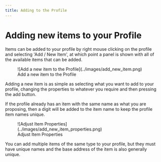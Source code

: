 ```yaml
---
title: Adding to the Profile
---
```


# Adding new items to your Profile

Items can be added to your profile by right mouse clicking on the profile and selecting 'Add / New Item', at which point a panel is shown with all of the available items that can be added.

<figure markdown>
![Add a new item to the Profile](../images/add_new_item.png)
<figcaption>Add a new item to the Profile</figcaption>
</figure>

Adding a new item is as simple as selecting what you want to add to your profile, changing the properties to whatever you require and then pressing the add button.  

If the profile already has an item with the same name as what you are proposing, then a digit will be added to the item name to keep the profile item names unique.

<figure markdown>
![Adjust Item Properties](../images/add_new_item_properties.png)
<figcaption>Adjust Item Properties</figcaption>
</figure>

You can add multiple items of the same type to your profile, but they must have unique names and the base address of the item is also generally unique.